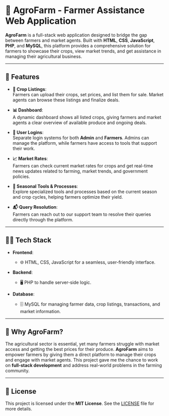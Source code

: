 # 🌾 AgroFarm - Farmer Assistance Web Application

**AgroFarm** is a full-stack web application designed to bridge the gap between farmers and market agents. Built with **HTML**, **CSS**, **JavaScript**, **PHP**, and **MySQL**, this platform provides a comprehensive solution for farmers to showcase their crops, view market trends, and get assistance in managing their agricultural business.

---

## 🚜 Features

- **🛒 Crop Listings**:  
  Farmers can upload their crops, set prices, and list them for sale. Market agents can browse these listings and finalize deals.

- **📊 Dashboard**:  
  A dynamic dashboard shows all listed crops, giving farmers and market agents a clear overview of available produce and ongoing deals.

- **🔑 User Logins**:  
  Separate login systems for both **Admin** and **Farmers**. Admins can manage the platform, while farmers have access to tools that support their work.

- **📈 Market Rates**:  
  Farmers can check current market rates for crops and get real-time news updates related to farming, market trends, and government policies.

- **🌿 Seasonal Tools & Processes**:  
  Explore specialized tools and processes based on the current season and crop cycles, helping farmers optimize their yield.

- **📬 Query Resolution**:  
  Farmers can reach out to our support team to resolve their queries directly through the platform.

---

## 🧑‍💻 Tech Stack

- **Frontend**:  
  - 🌐 HTML, CSS, JavaScript for a seamless, user-friendly interface.

- **Backend**:  
  - 🖥️ PHP to handle server-side logic.

- **Database**:  
  - 🗄️ MySQL for managing farmer data, crop listings, transactions, and market information.

---

## 🌱 Why AgroFarm?

The agricultural sector is essential, yet many farmers struggle with market access and getting the best prices for their produce. **AgroFarm** aims to empower farmers by giving them a direct platform to manage their crops and engage with market agents. This project gave me the chance to work on **full-stack development** and address real-world problems in the farming community.

---

## 📄 License

This project is licensed under the **MIT License**. See the [LICENSE](LICENSE) file for more details.
